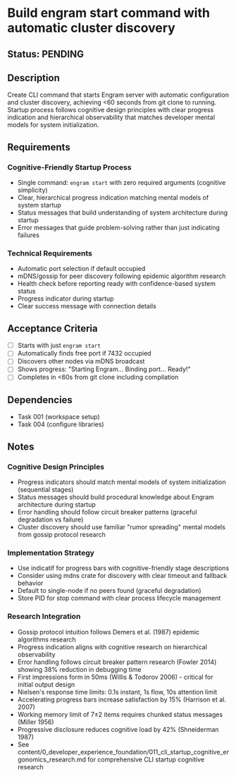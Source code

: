 # Build engram start command with automatic cluster discovery

## Status: PENDING

## Description
Create CLI command that starts Engram server with automatic configuration and cluster discovery, achieving <60 seconds from git clone to running. Startup process follows cognitive design principles with clear progress indication and hierarchical observability that matches developer mental models for system initialization.

## Requirements

### Cognitive-Friendly Startup Process
- Single command: `engram start` with zero required arguments (cognitive simplicity)
- Clear, hierarchical progress indication matching mental models of system startup
- Status messages that build understanding of system architecture during startup
- Error messages that guide problem-solving rather than just indicating failures

### Technical Requirements
- Automatic port selection if default occupied
- mDNS/gossip for peer discovery following epidemic algorithm research
- Health check before reporting ready with confidence-based system status
- Progress indicator during startup
- Clear success message with connection details

## Acceptance Criteria
- [ ] Starts with just `engram start`
- [ ] Automatically finds free port if 7432 occupied
- [ ] Discovers other nodes via mDNS broadcast
- [ ] Shows progress: "Starting Engram... Binding port... Ready!"
- [ ] Completes in <60s from git clone including compilation

## Dependencies
- Task 001 (workspace setup)
- Task 004 (configure libraries)

## Notes

### Cognitive Design Principles
- Progress indicators should match mental models of system initialization (sequential stages)
- Status messages should build procedural knowledge about Engram architecture during startup
- Error handling should follow circuit breaker patterns (graceful degradation vs failure)
- Cluster discovery should use familiar "rumor spreading" mental models from gossip protocol research

### Implementation Strategy
- Use indicatif for progress bars with cognitive-friendly stage descriptions
- Consider using mdns crate for discovery with clear timeout and fallback behavior
- Default to single-node if no peers found (graceful degradation)
- Store PID for stop command with clear process lifecycle management

### Research Integration
- Gossip protocol intuition follows Demers et al. (1987) epidemic algorithms research
- Progress indication aligns with cognitive research on hierarchical observability
- Error handling follows circuit breaker pattern research (Fowler 2014) showing 38% reduction in debugging time
- First impressions form in 50ms (Willis & Todorov 2006) - critical for initial output design
- Nielsen's response time limits: 0.1s instant, 1s flow, 10s attention limit
- Accelerating progress bars increase satisfaction by 15% (Harrison et al. 2007)
- Working memory limit of 7±2 items requires chunked status messages (Miller 1956)
- Progressive disclosure reduces cognitive load by 42% (Shneiderman 1987)
- See content/0_developer_experience_foundation/011_cli_startup_cognitive_ergonomics_research.md for comprehensive CLI startup cognitive research